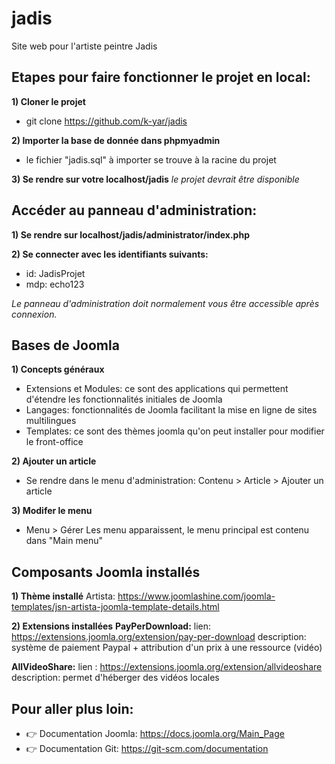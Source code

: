 # jadis
Site web pour l'artiste peintre Jadis

## Etapes pour faire fonctionner le projet en local:

**1) Cloner le projet**
- git clone https://github.com/k-yar/jadis

**2) Importer la base de donnée dans phpmyadmin**
- le fichier "jadis.sql" à importer se trouve à la racine du projet

**3) Se rendre sur votre localhost/jadis**
*le projet devrait être disponible*

## Accéder au panneau d'administration: 

**1) Se rendre sur  localhost/jadis/administrator/index.php**

**2) Se connecter avec les identifiants suivants:**
- id: JadisProjet
- mdp: echo123

*Le panneau d'administration doit normalement vous être accessible après connexion.*

## Bases de Joomla

**1) Concepts généraux**
- Extensions et Modules: ce sont des applications qui permettent d'étendre les fonctionnalités initiales de Joomla
- Langages: fonctionnalités de Joomla facilitant la mise en ligne de sites multilingues
- Templates: ce sont des thèmes joomla qu'on peut installer pour modifier le front-office

**2) Ajouter un article**
- Se rendre dans le menu d'administration:
  Contenu > Article > Ajouter un article

**3) Modifer le menu**
- Menu > Gérer
  Les menu apparaissent, le menu principal est contenu dans "Main menu"
  
## Composants Joomla installés

**1) Thème installé**
Artista: https://www.joomlashine.com/joomla-templates/jsn-artista-joomla-template-details.html

**2) Extensions installées**
**PayPerDownload:** 
lien: https://extensions.joomla.org/extension/pay-per-download
description: système de paiement Paypal + attribution d'un prix à une ressource (vidéo)

**AllVideoShare:** 
lien : https://extensions.joomla.org/extension/allvideoshare  
description: permet d'héberger des vidéos locales


## Pour aller plus loin:

- :point_right: Documentation Joomla: https://docs.joomla.org/Main_Page
- :point_right: Documentation Git: https://git-scm.com/documentation

